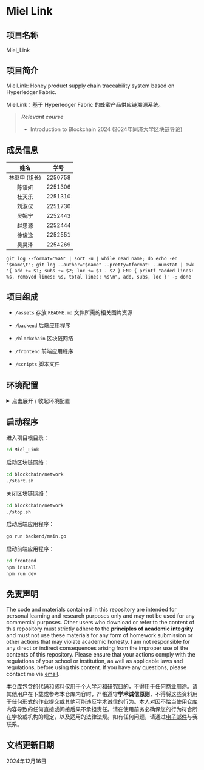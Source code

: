 # Miel Link

## 项目名称

Miel_Link

## 项目简介

MielLink: Honey product supply chain traceability system based on Hyperledger Fabric.

MielLink：基于 Hyperledger Fabric 的蜂蜜产品供应链溯源系统。

> ***Relevant course***
> * Introduction to Blockchain 2024 (2024年同济大学区块链导论)

## 成员信息

| 姓名 | 学号 |
| :---: | :---: |
| 林继申 (组长) | 2250758 |
| 陈语妍 | 2251306 |
| 杜天乐 | 2251310 |
| 刘淑仪 | 2251730 |
| 吴婉宁 | 2252443 |
| 赵思源 | 2252444 |
| 徐俊逸 | 2252551 |
| 吴昊泽 | 2254269 |

```
git log --format='%aN' | sort -u | while read name; do echo -en "$name\t"; git log --author="$name" --pretty=tformat: --numstat | awk '{ add += $1; subs += $2; loc += $1 - $2 } END { printf "added lines: %s, removed lines: %s, total lines: %s\n", add, subs, loc }' -; done
```

## 项目组成

* `/assets`
存放 `README.md` 文件所需的相关图片资源

* `/backend`
后端应用程序

* `/blockchain`
区块链网络

* `/frontend`
前端应用程序

* `/scripts`
脚本文件

## 环境配置

<details>
<summary>点击展开 / 收起环境配置</summary>

查看 Ubuntu 版本：

```bash
cat /etc/os-release
```

![](assets/2024-12-13_23-14-27.png)

查看 Git 版本：

```bash
git --version
```

![](assets/2024-12-13_23-14-44.png)

查看 Python 版本：

```bash
python --version
```

![](assets/2024-12-13_23-15-00.png)

克隆 GitHub 仓库：

```bash
git clone https://github.com/MinmusLin/Miel_Link
```

配置 Docker：

```bash
chmod +x Miel_Link/scripts/docker_install.sh
Miel_Link/scripts/docker_install.sh
```

![](assets/2024-12-13_23-10-49.png)

配置 Docker 用户组：

```bash
sudo usermod -aG docker $USER
newgrp docker
```

启动 Docker 服务：

```bash
sudo systemctl daemon-reload
sudo systemctl restart docker
sudo systemctl status docker
```

![](assets/2024-12-13_23-16-57.png)

配置 Golang：

```bash
wget https://golang.google.cn/dl/go1.19.linux-amd64.tar.gz
sudo tar -C /usr/local -xzf go1.19.linux-amd64.tar.gz
rm go1.19.linux-amd64.tar.gz
mkdir $HOME/go
```

编辑 `~/.bashrc` 文件：

```bash
nano ~/.bashrc
```

在 `~/.bashrc` 文件末尾添加：

```
export GOPATH=$HOME/go
export GOROOT=/usr/local/go
export PATH=$GOROOT/bin:$PATH
export PATH=$GOPATH/bin:$PATH
```

更新环境变量：

```bash
source  ~/.bashrc
```

查看 Golang 版本：

```bash
go version
```

![](assets/2024-12-13_23-18-42.png)

启用 Go 的模块支持：

```bash
go env -w GO111MODULE=on
```

配置 NVM：

```bash
chmod +x Miel_Link/scripts/nvm_install.sh
Miel_Link/scripts/nvm_install.sh
```

更新环境变量：

```bash
source  ~/.bashrc
```

查看 NVM 版本：

```bash
nvm --version
```

![](assets/2024-12-13_23-21-03.png)

配置 Node.js：

```bash
nvm install 16
```

查看 Node.js 版本：

```bash
node -v
```

![](assets/2024-12-13_23-22-22.png)

查看 npm 版本：

```bash
npm -v
```

![](assets/2024-12-13_23-22-37.png)

配置 Jq：

```bash
sudo apt install jq
```

编辑 `/etc/sysctl.conf` 文件：

```bash
sudo nano /etc/sysctl.conf
```

在 `/etc/sysctl.conf` 文件末尾添加：

```
fs.inotify.max_user_watches=524288
```

应用更改：

```bash
sudo sysctl -p
```

检查当前文件监视器数量：

```bash
cat /proc/sys/fs/inotify/max_user_watches
```

![](assets/2024-12-14_00-02-41.png)

下载 Hyperledger Fabric 镜像：

```bash
Miel_Link/blockchain/network/install-fabric.sh
```

![](assets/2024-12-13_23-26-21.png)

</details>

## 启动程序

进入项目根目录：

```bash
cd Miel_Link
```

启动区块链网络：

```bash
cd blockchain/network
./start.sh
```

关闭区块链网络：

```bash
cd blockchain/network
./stop.sh
```

启动后端应用程序：

```bash
go run backend/main.go
```

启动前端应用程序：

```bash
cd frontend
npm install
npm run dev
```

## 免责声明

The code and materials contained in this repository are intended for personal learning and research purposes only and may not be used for any commercial purposes. Other users who download or refer to the content of this repository must strictly adhere to the **principles of academic integrity** and must not use these materials for any form of homework submission or other actions that may violate academic honesty. I am not responsible for any direct or indirect consequences arising from the improper use of the contents of this repository. Please ensure that your actions comply with the regulations of your school or institution, as well as applicable laws and regulations, before using this content. If you have any questions, please contact me via [email](mailto:minmuslin@outlook.com).

本仓库包含的代码和资料仅用于个人学习和研究目的，不得用于任何商业用途。请其他用户在下载或参考本仓库内容时，严格遵守**学术诚信原则**，不得将这些资料用于任何形式的作业提交或其他可能违反学术诚信的行为。本人对因不恰当使用仓库内容导致的任何直接或间接后果不承担责任。请在使用前务必确保您的行为符合所在学校或机构的规定，以及适用的法律法规。如有任何问题，请通过[电子邮件](mailto:minmuslin@outlook.com)与我联系。

## 文档更新日期

2024年12月16日